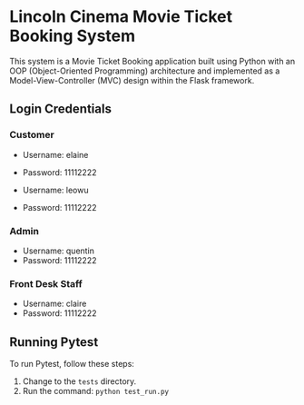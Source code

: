 # Lincoln Cinema Movie Ticket Booking System

This system is a Movie Ticket Booking application built using Python with an OOP (Object-Oriented Programming) architecture and implemented as a Model-View-Controller (MVC) design within the Flask framework.

## Login Credentials

### Customer
- Username: elaine
- Password: 11112222

- Username: leowu
- Password: 11112222

### Admin
- Username: quentin
- Password: 11112222

### Front Desk Staff
- Username: claire
- Password: 11112222

## Running Pytest

To run Pytest, follow these steps:
1. Change to the `tests` directory.
2. Run the command: `python test_run.py`

